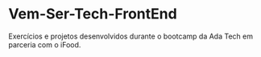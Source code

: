 # Vem-Ser-Tech-FrontEnd
Exercícios e projetos desenvolvidos durante o bootcamp da Ada Tech em parceria com o iFood.

